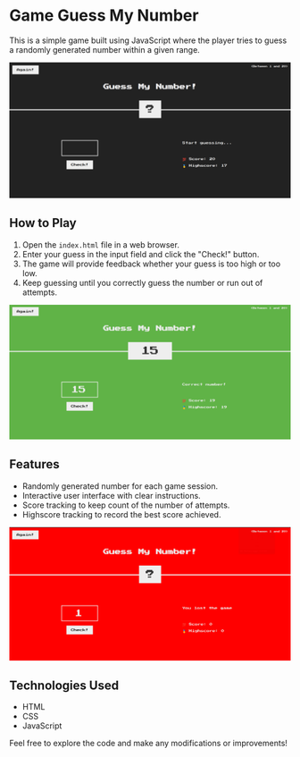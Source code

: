 # Game Guess My Number

This is a simple game built using JavaScript where the player tries to guess a randomly generated number within a given range.

![Screenshot 1](./images/image_1.png)

## How to Play

1. Open the `index.html` file in a web browser.
2. Enter your guess in the input field and click the "Check!" button.
3. The game will provide feedback whether your guess is too high or too low.
4. Keep guessing until you correctly guess the number or run out of attempts.

![Screenshot 2](./images/image_2.png)

## Features

- Randomly generated number for each game session.
- Interactive user interface with clear instructions.
- Score tracking to keep count of the number of attempts.
- Highscore tracking to record the best score achieved.

![Screenshot 2](./images/image_3.png)

## Technologies Used

- HTML
- CSS
- JavaScript

Feel free to explore the code and make any modifications or improvements!

